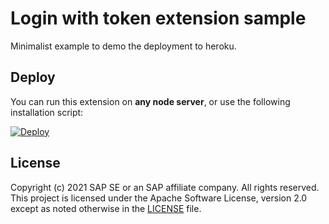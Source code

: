 # Login with token extension sample

Minimalist example to demo the deployment to heroku.

## Deploy

You can run this extension on **any node server**, or use the following installation script:

<a href="https://heroku.com/deploy?env[SAMPLE]=login-with-token">
  <img src="https://www.herokucdn.com/deploy/button.svg" alt="Deploy">
</a>

## License
Copyright (c) 2021 SAP SE or an SAP affiliate company. All rights reserved. This project is licensed under the Apache Software License, version 2.0 except as noted otherwise in the [LICENSE](./LICENSE) file.
